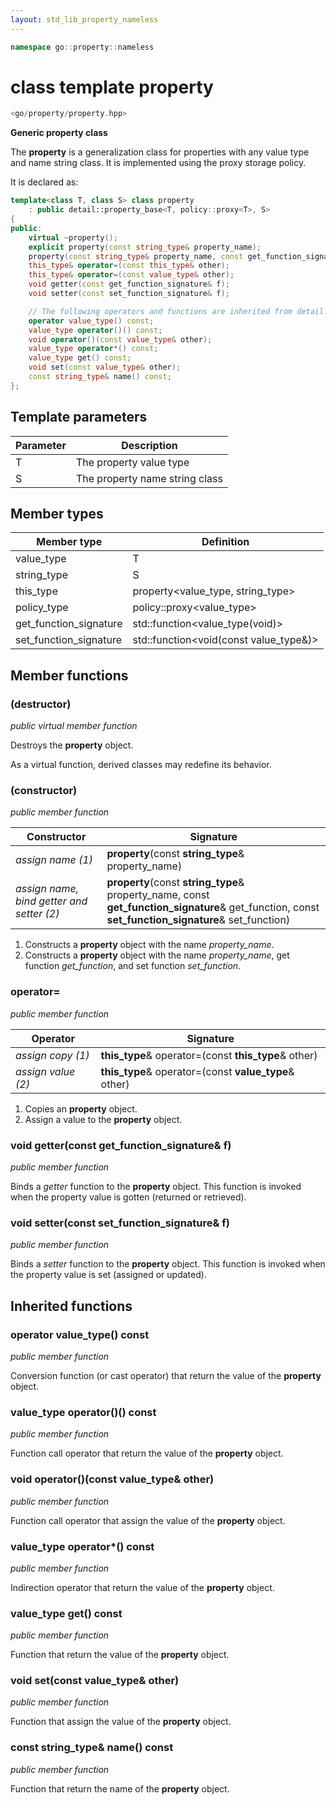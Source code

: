 ```yaml
---
layout: std_lib_property_nameless
---
```


```c++
namespace go::property::nameless
```

# class template property

```c++
<go/property/property.hpp>
```

**Generic property class**

The **property** is a generalization class for properties with any value type and name string class.
It is implemented using the proxy storage policy.

It is declared as:

```c++
template<class T, class S> class property
    : public detail::property_base<T, policy::proxy<T>, S>
{
public:
    virtual ~property();
    explicit property(const string_type& property_name);
    property(const string_type& property_name, const get_function_signature& get_function, const set_function_signature& set_function);
    this_type& operator=(const this_type& other);
    this_type& operator=(const value_type& other);
    void getter(const get_function_signature& f);
    void setter(const set_function_signature& f);

    // The following operators and functions are inherited from detail::property_base<T, policy::proxy<T>, S>
    operator value_type() const;
    value_type operator()() const;
    void operator()(const value_type& other);
    value_type operator*() const;
    value_type get() const;
    void set(const value_type& other);
    const string_type& name() const;
};
```

## Template parameters

Parameter | Description
-|-
T | The property value type
S | The property name string class

## Member types

Member type | Definition
-|-
value_type | T
string_type | S
this_type | property<value_type, string_type>
policy_type | policy\::proxy<value_type>
get_function_signature | std\::function<value_type(void)>
set_function_signature | std\::function<void(const value_type&)>

## Member functions

### (destructor)

*public virtual member function*

Destroys the **property** object.

As a virtual function, derived classes may redefine its behavior.

### (constructor)

*public member function*

Constructor | Signature
-|-
*assign name (1)* | **property**(const **string_type**& property_name)
*assign name, bind getter and setter (2)* | **property**(const **string_type**& property_name, const **get_function_signature**& get_function, const **set_function_signature**& set_function)

1. Constructs a **property** object with the name *property_name*.
2. Constructs a **property** object with the name *property_name*, get function *get_function*, and set function *set_function*.

### operator=

*public member function*

Operator | Signature
-|-
*assign copy (1)* | **this_type**& operator=(const **this_type**& other)
*assign value (2)* | **this_type**& operator=(const **value_type**& other)

1. Copies an **property** object.
2. Assign a value to the **property** object.

### void getter(const get_function_signature& f)

*public member function*

Binds a *getter* function to the **property** object. This function is invoked when the property
value is gotten (returned or retrieved).

### void setter(const set_function_signature& f)

*public member function*

Binds a *setter* function to the **property** object. This function is invoked when the property
value is set (assigned or updated).

## Inherited functions

### operator value_type() const

*public member function*

Conversion function (or cast operator) that return the value of the **property** object.

### value_type operator()() const

*public member function*

Function call operator that return the value of the **property** object.

### void operator()(const value_type& other)

*public member function*

Function call operator that assign the value of the **property** object.

### value_type operator*() const

*public member function*

Indirection operator that return the value of the **property** object.

### value_type get() const

*public member function*

Function that return the value of the **property** object.

### void set(const value_type& other)

*public member function*

Function that assign the value of the **property** object.

### const string_type& name() const

*public member function*

Function that return the name of the **property** object.
